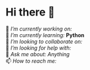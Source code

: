 
# Hi there 👋

🔭 *I’m currently working on:*\
🌱 *I’m currently learning:* **Python**\
👯 *I’m looking to collaborate on:*\
🤔 *I’m looking for help with:*\
💬 *Ask me about: Anything*\
📫 *How to reach me:*
